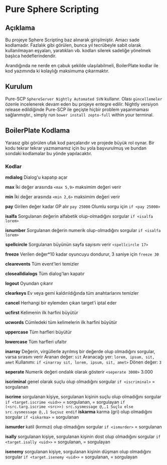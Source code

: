 # Pure Sphere Scripting
## Açıklama
Bu projeye Sphere Scripting baz alınarak girişilmiştir. Amacı sade kodlamadır. Fazlalık gibi görülen, bunca yıl tecrübeyle sabit olarak kullanılmayan eşyaları, yaratıkları vb. kodları silerek sadeliğe yönelmek başlıca hedeflerindendir.

Arandığında ne nerde en çabuk şekilde ulaşılabilmeli, BoilerPlate kodlar ile kod yazımında ki kolaylığı maksimuma çıkarmaktır.

## Kurulum
Pure-SCP ``SphereServer Nightly Automated SVN`` kullanır. Olası ``güncellemeler`` özenle incelenerek devam eden bu projeye entegre edilir. Nightly versiyon release edildiğinde Pure-SCP ile geçişte hiçbir problem yaşanmaması sağlanmıştır., simply run `bower install zepto-full` within your terminal.

## BoilerPlate Kodlama
Yarasız gibi görülen ufak kod parçalarıdır ve projede büyük rol oynar. Bir kodu tekrar tekrar yazmamamız için bu yola başvurulmuş ve bundan sondaki kodlamalar bu yönde yapılacaktır.

### Kodlar
**mdialog**
Dialog'u kapatıp açar

**max**
İki değer arasında ``<max 5,9>`` maksimim değeri verir

**min**
İki değer arasında ``<min 2,6>`` maksimim değeri verir

**pay**
Girilen değer kadar GP alır ``pay 25000``
Olumlu sorgu için ``if <pay 25000>``

**isalfa**
Sorgulanan değerin alfabetik olup-olmadığını sorgular ``if <isalfa lorem>``

**isnumber**
Sorgulanan değerin numerik olup-olmadığını sorgular ``if <isalfa lorem>``

**spellcircle**
Sorgulanan büyünün sayfa sayısını verir ``<spellcircle 17>``

**freeze**
Verilen değer*10 kadar oyuncuyu dondurur, 3 saniye için ``freeze 30``

**clearevents**
Tüm event'leri temizler

**closealldialogs**
Tüm dialog'ları kapatır

**logout**
Oyundan çıkarır

**clearkeys**
Ev veya gemi kaldırıldığında tüm anahtarlarını temizler

**cancel**
Herhangi bir eylemden çıkan target'i iptal eder

**ucfirst**
Kelimenin ilk harfini büyütür

**ucwords**
Cümledeki tüm kelimelerin ilk harfini büyütür

**uppercase**
Tüm harfleri büyütür

**lowercase**
Tüm harfleri ufaltır

**inarray**
Değerin, virgüllerle ayrılmış bir değerde olup olmadığını sorgular, varsa sırasını verir
Aranan değer: ``sit``
Aranacağı yer: ``lorem, ipsum, sit, amet``
Kullanımı: ``if <inarray sit, lorem, ipsum, sit, amet>``
Dönen değer: ``3``

**seperate**
Numerik değeri ondalık olarak gösterir ``<seperate 3000>`` 3.000

**iscriminal**
genel olarak suçlu olup olmadığını sorgular ``if <iscriminal>`` <uid> = sorgulanan

**iscrime**
sorgulanan kişiye, sorgulanan kişinin suçlu olup olmadığını sorgular ``if <target.iscrime <uid>>`` <target> = sorgulanan, <uid> = sorgulayan
``
if (<src.targ.iscrime <src>>)
	src.sysmessage @,,1 Suçlu
else
	src.sysmessage @,,1 Suçsuz
endif
``
**iskarma**
karma (gri) olup olmadığını sorgular ``if <iskarma>`` <uid> = sorgulanan

**ismurder**
katil (kırmızı) olup olmadığını sorgular ``if <ismurder>`` <uid> = sorgulanan

**isally**
sorgulanan kişiye, sorgulanan kişinin dost olup olmadığını sorgular ``if <target.isally <uid>>`` <target> = sorgulanan, <uid> = sorgulayan

**isenemy**
sorgulanan kişiye, sorgulanan kişinin düşman olup olmadığını sorgular ``if <target.isenemy <uid>>`` <target> = sorgulanan, <uid> = sorgulayan